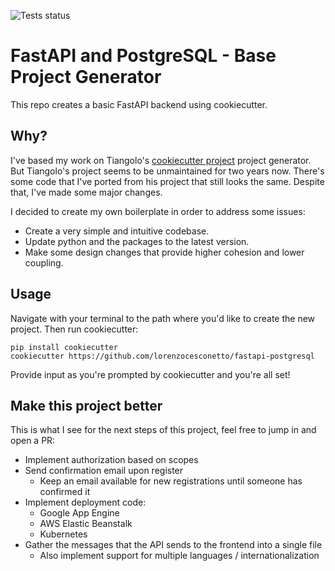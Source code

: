 ![Tests status](https://github.com/lorenzocesconetto/fastapi-postgresql/actions/workflows/actions.yml/badge.svg)

# FastAPI and PostgreSQL - Base Project Generator

This repo creates a basic FastAPI backend using cookiecutter.

## Why?

I've based my work on Tiangolo's [cookiecutter project](https://github.com/tiangolo/full-stack-fastapi-postgresql) project generator. But Tiangolo's project seems to be unmaintained for two years now. There's some code that I've ported from his project that still looks the same. Despite that, I've made some major changes.

I decided to create my own boilerplate in order to address some issues:
- Create a very simple and intuitive codebase.
- Update python and the packages to the latest version.
- Make some design changes that provide higher cohesion and lower coupling.

## Usage

Navigate with your terminal to the path where you'd like to create the new project.
Then run cookiecutter:
```
pip install cookiecutter
cookiecutter https://github.com/lorenzocesconetto/fastapi-postgresql
```

Provide input as you're prompted by cookiecutter and you're all set!

## Make this project better

This is what I see for the next steps of this project, feel free to jump in and open a PR:

- Implement authorization based on scopes
- Send confirmation email upon register
    - Keep an email available for new registrations until someone has confirmed it
- Implement deployment code:
    - Google App Engine
    - AWS Elastic Beanstalk
    - Kubernetes
- Gather the messages that the API sends to the frontend into a single file
    - Also implement support for multiple languages / internationalization


